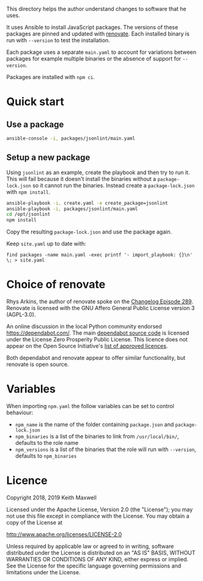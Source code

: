 [renovate]: https://github.com/renovatebot/renovate
[changelog episode 289]: https://changelog.com/podcast/289
[dependabot source code]: https://github.com/dependabot/dependabot-core
[list of approved licences]: https://opensource.org/licenses/alphabetical

This directory helps the author understand changes to software that he uses.

It uses Ansible to install JavaScript packages. The versions of these packages
are pinned and updated with [renovate]. Each installed binary is run with
`--version` to test the installation.

Each package uses a separate `main.yaml` to account for variations between
packages for example multiple binaries or the absence of support for
`--version`.

Packages are installed with `npm ci`.

# Quick start

## Use a package

```sh
ansible-console -i, packages/jsonlint/main.yaml
```

## Setup a new package

Using `jsonlint` as an example, create the playbook and then try to run it. This
will fail because it doesn't install the binaries without a `package-lock.json`
so it cannot run the binaries. Instead create a `package-lock.json` with
`npm install`.

```sh
ansible-playbook -i, create.yaml -e create_package=jsonlint
ansible-playbook -i, packages/jsonlint/main.yaml
cd /opt/jsonlint
npm install
```

Copy the resulting `package-lock.json` and use the package again.

Keep `site.yaml` up to date with:

```
find packages -name main.yaml -exec printf '- import_playbook: {}\n' \; > site.yaml
```

# Choice of renovate

Rhys Arkins, the author of renovate spoke on the [Changelog Episode 289].
Renovate is licensed with the GNU Affero General Public License version 3
(AGPL-3.0).

An online discussion in the local Python community endorsed
<https://dependabot.com/>. The main [dependabot source code] is licensed under
the License Zero Prosperity Public License. This licence does not appear on the
Open Source Initiative's [list of approved licences].

Both dependabot and renovate appear to offer similar functionality, but renovate
is open source.

# Variables

When importing `npm.yaml` the follow variables can be set to control behaviour:

- `npm_name` is the name of the folder containing `package.json` and
  `package-lock.json`
- `npm_binaries` is a list of the binaries to link from `/usr/local/bin/`,
  defaults to the role name
- `npm_versions` is a list of the binaries that the role will run with
  `--version`, defaults to `npm_binaries`

# Licence

Copyright 2018, 2019 Keith Maxwell

Licensed under the Apache License, Version 2.0 (the "License"); you may not use
this file except in compliance with the License. You may obtain a copy of the
License at

<http://www.apache.org/licenses/LICENSE-2.0>

Unless required by applicable law or agreed to in writing, software distributed
under the License is distributed on an "AS IS" BASIS, WITHOUT WARRANTIES OR
CONDITIONS OF ANY KIND, either express or implied. See the License for the
specific language governing permissions and limitations under the License.
